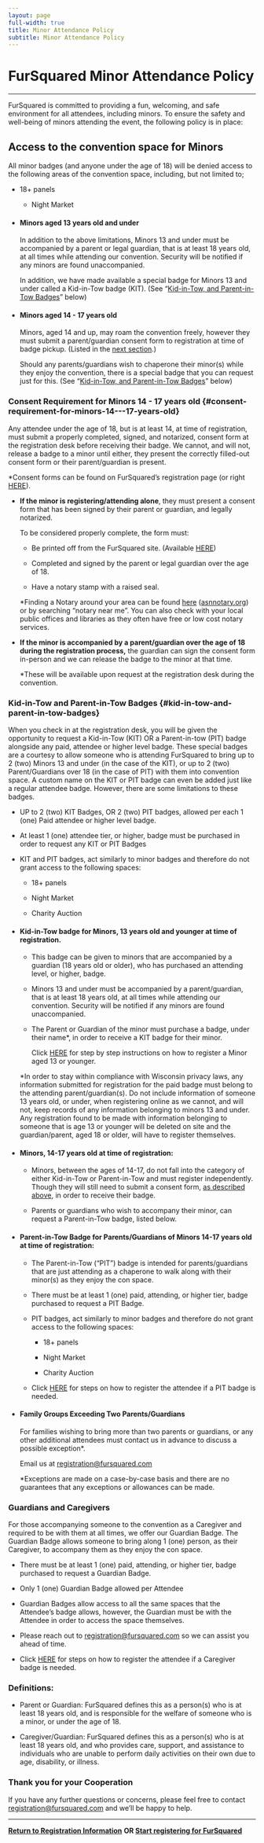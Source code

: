 ```yaml
---
layout: page
full-width: true
title: Minor Attendance Policy
subtitle: Minor Attendance Policy
---
```


# **FurSquared Minor Attendance Policy**

---

FurSquared is committed to providing a fun, welcoming, and safe environment for all attendees, including minors. To ensure the safety and well-being of minors attending the event, the following policy is in place:

## **Access to the convention space for Minors**

All minor badges (and anyone under the age of 18\) will be denied access to the following areas of the convention space, including, but not limited to;

* 18+ panels  
  * Night Market

* #### **Minors aged 13 years old and under**

  In addition to the above limitations, Minors 13 and under must be accompanied by a parent or legal guardian, that is at least 18 years old, at all times while attending our convention. Security will be notified if any minors are found unaccompanied.

  In addition, we have made available a special badge for Minors 13 and under called a Kid-in-Tow badge (KIT). (See “[Kid-in-Tow, and Parent-in-Tow Badges](#kid-in-tow-and-parent-in-tow-badges)” below)

* #### **Minors aged 14 \- 17 years old**

  Minors, aged 14 and up, may roam the convention freely, however they must submit a parent/guardian consent form to registration at time of badge pickup. (Listed in the [next section](#consent-requirement-for-minors-14---17-years-old).)

  Should any parents/guardians wish to chaperone their minor(s) while they enjoy the convention, there is a special badge that you can request just for this. (See “[Kid-in-Tow, and Parent-in-Tow Badges](#kid-in-tow-and-parent-in-tow-badges)” below)

### **Consent Requirement for Minors 14 \- 17 years old** {#consent-requirement-for-minors-14---17-years-old}

Any attendee under the age of 18, but is at least 14, at time of registration, must submit a properly completed, signed, and notarized, consent form at the registration desk before receiving their badge. We cannot, and will not, release a badge to a minor until either, they present the correctly filled-out consent form or their parent/guardian is present.

\*Consent forms can be found on FurSquared’s registration page (or right [HERE](https://static.fursquared.com/documents/f2-2025-consent-form.pdf)).

* **If the minor is registering/attending alone**, they must present a consent form that has been signed by their parent or guardian, and legally notarized.

  To be considered properly complete, the form must:

  * Be printed off from the FurSquared site. (Available [HERE](https://static.fursquared.com/documents/f2-2025-consent-form.pdf))

  * Completed and signed by the parent or legal guardian over the age of 18\.

  * Have a notary stamp with a raised seal.

  \*Finding a Notary around your area can be found [here](https://www.asnnotary.org/?form=locator) ([asnnotary.org](https://www.asnnotary.org/?form=locator)) or by searching “notary near me”. You can also check with your local public offices and libraries as they often have free or low cost notary services.

* **If the minor is accompanied by a parent/guardian over the age of 18 during the registration process,** the guardian can sign the consent form in-person and we can release the badge to the minor at that time.

  \*These will be available upon request at the registration desk during the convention.

### **Kid-in-Tow and Parent-in-Tow Badges** {#kid-in-tow-and-parent-in-tow-badges}

When you check in at the registration desk, you will be given the opportunity to request a Kid-in-Tow (KIT) OR a Parent-in-tow (PIT) badge alongside any paid, attendee or higher level badge. These special badges are a courtesy to allow someone who is attending FurSquared to bring up to 2 (two) Minors 13 and under (in the case of the KIT), or up to 2 (two) Parent/Guardians over 18 (in the case of PIT) with them into convention space. A custom name on the KIT or PIT badge can even be added just like a regular attendee badge. However, there are some limitations to these badges.

* UP to 2 (two) KIT Badges, OR 2 (two) PIT badges, allowed per each 1 (one) Paid attendee or higher level badge.

* At least 1 (one) attendee tier, or higher, badge must be purchased in order to request any KIT or PIT Badges

* KIT and PIT badges, act similarly to minor badges and therefore do not grant access to the following spaces:

  * 18+ panels

  * Night Market

  * Charity Auction

* #### **Kid-in-Tow badge for Minors, 13 years old and younger at time of registration.**

  * This badge can be given to minors that are accompanied by a guardian (18 years old or older), who has purchased an attending level, or higher, badge.

  * Minors 13 and under must be accompanied by a parent/guardian, that is at least 18 years old, at all times while attending our convention. Security will be notified if any minors are found unaccompanied.

  * The Parent or Guardian of the minor must purchase a badge, under their name\*, in order to receive a KIT badge for their minor. 

    Click [HERE](https://static.fursquared.com/documents/f2-2025-register-minor.pdf) for step by step instructions on how to register a Minor aged 13 or younger.

  \*In order to stay within compliance with Wisconsin privacy laws, any information submitted for registration for the paid badge must belong to the attending parent/guardian(s). Do not include information of someone 13 years old, or under, when registering online as we cannot, and will not, keep records of any information belonging to minors 13 and under. Any registration found to be made with information belonging to someone that is age 13 or younger will be deleted on site and the guardian/parent, aged 18 or older, will have to register themselves.

* #### **Minors, 14-17 years old at time of registration:**

  * Minors, between the ages of 14-17, do not fall into the category of either Kid-in-Tow or Parent-in-Tow and must register independently. Though they will still need to submit a consent form, [as described above](#consent-requirement-for-minors-14---17-years-old), in order to receive their badge.

  * Parents or guardians who wish to accompany their minor, can request a Parent-in-Tow badge, listed below.

* #### **Parent-in-Tow Badge for Parents/Guardians of Minors 14-17 years old at time of registration:**

  * The Parent-in-Tow (“PIT”) badge is intended for parents/guardians that are just attending as a chaperone to walk along with their minor(s) as they enjoy the con space.

  * There must be at least 1 (one) paid, attending, or higher tier, badge purchased to request a PIT Badge.

  * PIT badges, act similarly to minor badges and therefore do not grant access to the following spaces:

    * 18+ panels

    * Night Market

    * Charity Auction

  * Click [HERE](https://static.fursquared.com/documents/f2-2025-register-guardian.pdf) for steps on how to register the attendee if a PIT badge is needed.

* #### **Family Groups Exceeding Two Parents/Guardians**

  For families wishing to bring more than two parents or guardians, or any other additional attendees must contact us in advance to discuss a possible exception\*.

  Email us at [registration@fursquared.com](mailto:registration@fursquared.com)

  \*Exceptions are made on a case-by-case basis and there are no guarantees that any exceptions or allowances can be made.

### **Guardians and Caregivers**

For those accompanying someone to the convention as a Caregiver and required to be with them at all times, we offer our Guardian Badge. The Guardian Badge allows someone to bring along 1 (one) person, as their Caregiver, to accompany them as they enjoy the con space.

* There must be at least 1 (one) paid, attending, or higher tier, badge purchased to request a Guardian Badge.

* Only 1 (one) Guardian Badge allowed per Attendee

* Guardian Badges allow access to all the same spaces that the Attendee’s badge allows, however, the Guardian must be with the Attendee in order to access the space themselves.

* Please reach out to registration@fursquared.com so we can assist you ahead of time.

* Click [HERE](https://static.fursquared.com/documents/f2-2025-register-guardian.pdf) for steps on how to register the attendee if a Caregiver badge is needed.

### **Definitions:**

* Parent or Guardian: FurSquared defines this as a person(s) who is at least 18 years old, and is responsible for the welfare of someone who is a minor, or under the age of 18\.

* Caregiver/Guardian: FurSquared defines this as a person(s) who is at least 18 years old, and who provides care, support, and assistance to individuals who are unable to perform daily activities on their own due to age, disability, or illness.

### **Thank you for your Cooperation**

If you have any further questions or concerns, please feel free to contact [registration@fursquared.com](mailto:registration@fursquared.com) and we’ll be happy to help.

---

[**Return to Registration Information**](https://fursquared.com/registration/)		**OR		[Start registering for FurSquared](https://reg.fursquared.com/)**
